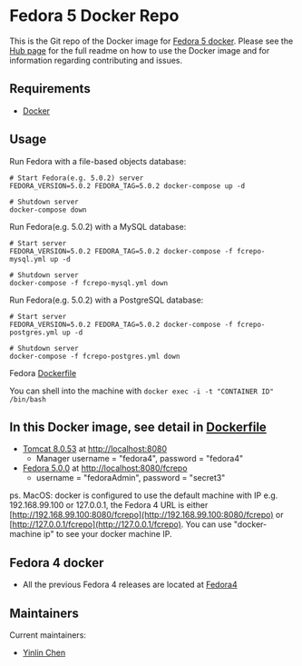 # Fedora 5 Docker Repo

This is the Git repo of the Docker image for [Fedora 5 docker](https://hub.docker.com/r/yinlinchen/fcrepo4-docker/). Please see the [Hub page](https://hub.docker.com/r/yinlinchen/fcrepo4-docker/) for the full readme on how to use the Docker image and for information regarding contributing and issues.

## Requirements

* [Docker](https://www.docker.com/)

## Usage
Run Fedora with a file-based objects database:
```
# Start Fedora(e.g. 5.0.2) server
FEDORA_VERSION=5.0.2 FEDORA_TAG=5.0.2 docker-compose up -d

# Shutdown server
docker-compose down
```

Run Fedora(e.g. 5.0.2) with a MySQL database:
```
# Start server
FEDORA_VERSION=5.0.2 FEDORA_TAG=5.0.2 docker-compose -f fcrepo-mysql.yml up -d

# Shutdown server
docker-compose -f fcrepo-mysql.yml down
```

Run Fedora(e.g. 5.0.2) with a PostgreSQL database:
```
# Start server
FEDORA_VERSION=5.0.2 FEDORA_TAG=5.0.2 docker-compose -f fcrepo-postgres.yml up -d

# Shutdown server
docker-compose -f fcrepo-postgres.yml down
```

Fedora [Dockerfile](docker/services/fcrepo/Dockerfile)

You can shell into the machine with `docker exec -i -t "CONTAINER ID" /bin/bash`

## In this Docker image, see detail in [Dockerfile](docker/services/fcrepo/Dockerfile)

  * [Tomcat 8.0.53](https://tomcat.apache.org) at [http://localhost:8080](http://localhost:8080)
    * Manager username = "fedora4", password = "fedora4"
  * [Fedora 5.0.0](https://wiki.duraspace.org/display/FF/Downloads) at [http://localhost:8080/fcrepo](http://localhost:8080/fcrepo)
    * username = "fedoraAdmin", password = "secret3"

  ps. MacOS: docker is configured to use the default machine with IP e.g. 192.168.99.100 or 127.0.0.1, the Fedora 4 URL is either [http://192.168.99.100:8080/fcrepo](http://192.168.99.100:8080/fcrepo) or [http://127.0.0.1/fcrepo](http://127.0.0.1/fcrepo). You can use "docker-machine ip" to see your docker machine IP.

## Fedora 4 docker
  * All the previous Fedora 4 releases are located at [Fedora4](Fedora4)

## Maintainers

Current maintainers:

* [Yinlin Chen](https://github.com/yinlinchen)

